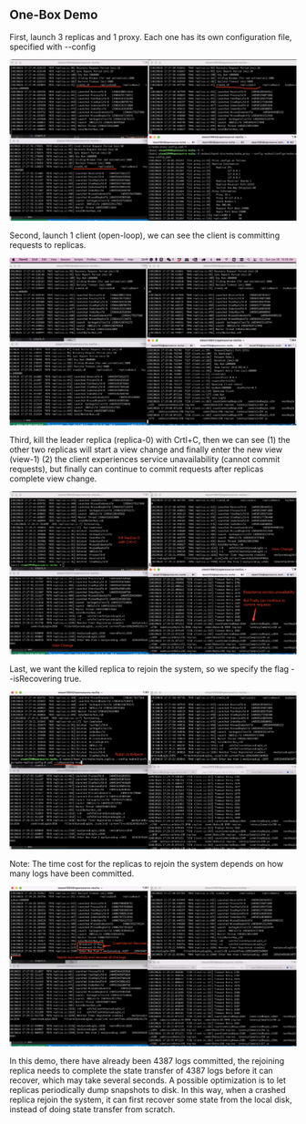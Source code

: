 
## One-Box Demo
First, launch 3 replicas and 1 proxy. Each one has its own configuration file, specified with --config

![Initial Launch](figs/initial-launch.png)

Second, launch 1 client (open-loop), we can see the client is committing requests to replicas.

![Client Launch](figs/openloop-client.png)


Third, kill the leader replica (replica-0) with Crtl+C, then we can see (1) the other two replicas will start a view change and finally enter the new view (view-1) (2) the client experiences service unavailability (cannot commit requests), but finally can continue to commit requests after replicas complete view change.

![View Change](figs/kill-replica.png)

Last, we want the killed replica to rejoin the system, so we specify the flag --isRecovering true.

![Replica Rejoin](figs/replica-rejoin.png)


Note: The time cost for the replicas to rejoin the system depends on how many logs have been committed. 

![Rejoin Complete](figs/rejoin-complete.png)

In this demo, there have already been 4387 logs committed, the rejoining replica needs to complete the state transfer of 4387 logs before it can recover, which may take several seconds. A possible optimization is to let replicas periodically dump snapshots to disk. In this way, when a crashed replica rejoin the system, it can first recover some state from the local disk, instead of doing state transfer from scratch.